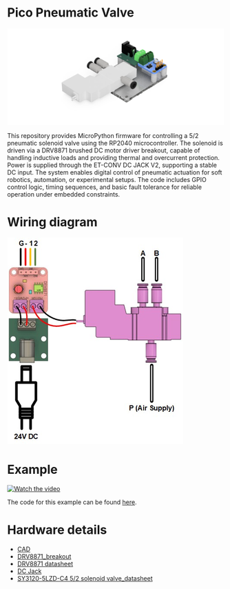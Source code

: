 # Pico Pneumatic Valve

<img src="hardware/pico_pneumatic_valve_render.png"/>

This repository provides MicroPython firmware for controlling a 5/2 pneumatic solenoid valve using the RP2040 microcontroller. The solenoid is driven via a DRV8871 brushed DC motor driver breakout, capable of handling inductive loads and providing thermal and overcurrent protection. Power is supplied through the ET-CONV DC JACK V2, supporting a stable DC input. The system enables digital control of pneumatic actuation for soft robotics, automation, or experimental setups. The code includes GPIO control logic, timing sequences, and basic fault tolerance for reliable operation under embedded constraints.

# Wiring diagram
<img src="hardware/pico_pneumatic_valve_wiring.jpg" alt="wiring_diagram"/>

# Example


[![Watch the video](https://img.youtube.com/vi/QpSRSlQxnmk/hqdefault.jpg)](https://www.youtube.com/watch?v=QpSRSlQxnmk)


The code for this example can be found [here](example/example.py).

# Hardware details
* [CAD](hardware/pico_pneumatic_valve.step)
* [DRV8871_breakout](https://cdn-learn.adafruit.com/downloads/pdf/adafruit-drv8871-brushed-dc-motor-driver-breakout.pdf)
* [DRV8871 datasheet](https://www.ti.com/lit/ds/symlink/drv8871.pdf?ts=1747286551105&ref_url=https%253A%252F%252Fwww.google.com%252F)
* [DC Jack](https://www.ett.co.th/prod2013/et-conv/et-conv%20dc%20jack%20v2.html)
* [SY3120-5LZD-C4 5/2 solenoid valve_datasheet](https://assets.alliedelec.com/image/upload/v1612352199/Datasheets/76d614c143989abf63989283ef802d50.pdf)
